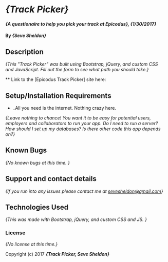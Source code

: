 # _{Track Picker}_

#### _{A questionaire to help you pick your track at Epicodus}, {1/30/2017}_

#### By _**{Seve Sheldon}**_

## Description

_{This "Track Picker" was built using Bootstrap, jQuery, and custom CSS and JavaScript. Fill out the form to see what path you should take.}_

** Link to the [Epicodus Track Picker] site here:

## Setup/Installation Requirements

* _All you need is the internet. Nothing crazy here.

_{Leave nothing to chance! You want it to be easy for potential users, employers and collaborators to run your app. Do I need to run a server? How should I set up my databases? Is there other code this app depends on?}_

## Known Bugs

_{No known bugs at this time. }_

## Support and contact details

_{If you run into any issues please contact me at sevesheldon@gmail.com}_

## Technologies Used

_{This was made with Bootstrap, jQuery, and custom CSS and JS. }_

### License

*{No license at this time.}*

Copyright (c) 2017 **_{Track Picker, Seve Sheldon}_**
